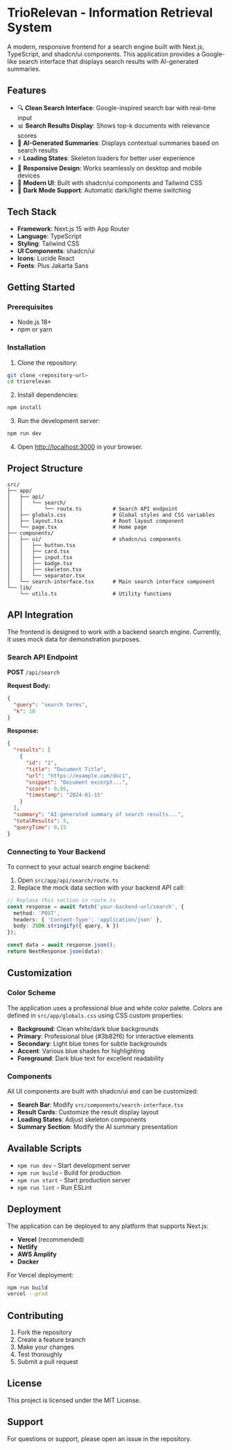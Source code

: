 # TrioRelevan - Information Retrieval System

A modern, responsive frontend for a search engine built with Next.js, TypeScript, and shadcn/ui components. This application provides a Google-like search interface that displays search results with AI-generated summaries.

## Features

- 🔍 **Clean Search Interface**: Google-inspired search bar with real-time input
- 📊 **Search Results Display**: Shows top-k documents with relevance scores
- 🤖 **AI-Generated Summaries**: Displays contextual summaries based on search results
- ⚡ **Loading States**: Skeleton loaders for better user experience
- 📱 **Responsive Design**: Works seamlessly on desktop and mobile devices
- 🎨 **Modern UI**: Built with shadcn/ui components and Tailwind CSS
- 🌙 **Dark Mode Support**: Automatic dark/light theme switching

## Tech Stack

- **Framework**: Next.js 15 with App Router
- **Language**: TypeScript
- **Styling**: Tailwind CSS
- **UI Components**: shadcn/ui
- **Icons**: Lucide React
- **Fonts**: Plus Jakarta Sans

## Getting Started

### Prerequisites

- Node.js 18+ 
- npm or yarn

### Installation

1. Clone the repository:
```bash
git clone <repository-url>
cd triorelevan
```

2. Install dependencies:
```bash
npm install
```

3. Run the development server:
```bash
npm run dev
```

4. Open [http://localhost:3000](http://localhost:3000) in your browser.

## Project Structure

```
src/
├── app/
│   ├── api/
│   │   └── search/
│   │       └── route.ts          # Search API endpoint
│   ├── globals.css               # Global styles and CSS variables
│   ├── layout.tsx                # Root layout component
│   └── page.tsx                  # Home page
├── components/
│   ├── ui/                       # shadcn/ui components
│   │   ├── button.tsx
│   │   ├── card.tsx
│   │   ├── input.tsx
│   │   ├── badge.tsx
│   │   ├── skeleton.tsx
│   │   └── separator.tsx
│   └── search-interface.tsx      # Main search interface component
└── lib/
    └── utils.ts                  # Utility functions
```

## API Integration

The frontend is designed to work with a backend search engine. Currently, it uses mock data for demonstration purposes.

### Search API Endpoint

**POST** `/api/search`

**Request Body:**
```json
{
  "query": "search terms",
  "k": 10
}
```

**Response:**
```json
{
  "results": [
    {
      "id": "1",
      "title": "Document Title",
      "url": "https://example.com/doc1",
      "snippet": "Document excerpt...",
      "score": 0.95,
      "timestamp": "2024-01-15"
    }
  ],
  "summary": "AI-generated summary of search results...",
  "totalResults": 5,
  "queryTime": 0.15
}
```

### Connecting to Your Backend

To connect to your actual search engine backend:

1. Open `src/app/api/search/route.ts`
2. Replace the mock data section with your backend API call:

```typescript
// Replace this section in route.ts
const response = await fetch('your-backend-url/search', {
  method: 'POST',
  headers: { 'Content-Type': 'application/json' },
  body: JSON.stringify({ query, k })
});

const data = await response.json();
return NextResponse.json(data);
```

## Customization

### Color Scheme

The application uses a professional blue and white color palette. Colors are defined in `src/app/globals.css` using CSS custom properties:

- **Background**: Clean white/dark blue backgrounds
- **Primary**: Professional blue (#3b82f6) for interactive elements
- **Secondary**: Light blue tones for subtle backgrounds
- **Accent**: Various blue shades for highlighting
- **Foreground**: Dark blue text for excellent readability

### Components

All UI components are built with shadcn/ui and can be customized:

- **Search Bar**: Modify `src/components/search-interface.tsx`
- **Result Cards**: Customize the result display layout
- **Loading States**: Adjust skeleton components
- **Summary Section**: Modify the AI summary presentation

## Available Scripts

- `npm run dev` - Start development server
- `npm run build` - Build for production
- `npm run start` - Start production server
- `npm run lint` - Run ESLint

## Deployment

The application can be deployed to any platform that supports Next.js:

- **Vercel** (recommended)
- **Netlify**
- **AWS Amplify**
- **Docker**

For Vercel deployment:
```bash
npm run build
vercel --prod
```

## Contributing

1. Fork the repository
2. Create a feature branch
3. Make your changes
4. Test thoroughly
5. Submit a pull request

## License

This project is licensed under the MIT License.

## Support

For questions or support, please open an issue in the repository.
